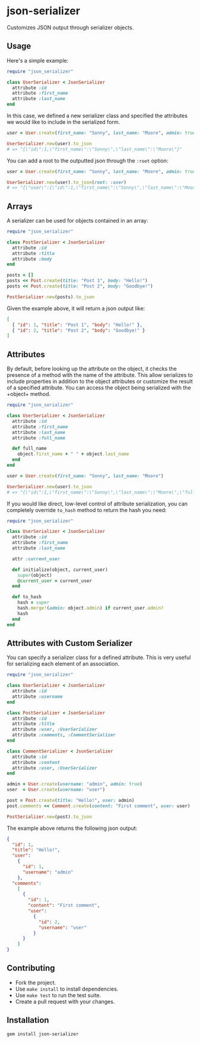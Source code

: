 json-serializer
===============

Customizes JSON output through serializer objects.

Usage
-----

Here's a simple example:

```ruby
require "json_serializer"

class UserSerializer < JsonSerializer
  attribute :id
  attribute :first_name
  attribute :last_name
end
```

In this case, we defined a new serializer class and specified the attributes
we would like to include in the serialized form.

```ruby
user = User.create(first_name: "Sonny", last_name: "Moore", admin: true)

UserSerializer.new(user).to_json
# => "{\"id\":1,\"first_name\":\"Sonny\",\"last_name\":\"Moore\"}"
```

You can add a root to the outputted json through the `:root` option:

```ruby
user = User.create(first_name: "Sonny", last_name: "Moore", admin: true)

UserSerializer.new(user).to_json(root: :user)
# => "{\"user\":{\"id\":1,\"first_name\":\"Sonny\",\"last_name\":\"Moore\"}}"
```

Arrays
------

A serializer can be used for objects contained in an array:

```ruby
require "json_serializer"

class PostSerializer < JsonSerializer
  attribute :id
  attribute :title
  attribute :body
end

posts = []
posts << Post.create(title: "Post 1", body: "Hello!")
posts << Post.create(title: "Post 2", body: "Goodbye!")

PostSerializer.new(posts).to_json
```

Given the example above, it will return a json output like:

```json
[
  { "id": 1, "title": "Post 1", "body": "Hello!" },
  { "id": 2, "title": "Post 2", "body": "Goodbye!" }
]
```

Attributes
----------

By default, before looking up the attribute on the object, it checks the presence
of a method with the name of the attribute. This allow serializes to include
properties in addition to the object attributes or customize the result of a
specified attribute. You can access the object being serialized with the +object+
method.

```ruby
require "json_serializer"

class UserSerializer < JsonSerializer
  attribute :id
  attribute :first_name
  attribute :last_name
  attribute :full_name

  def full_name
    object.first_name + " " + object.last_name
  end
end

user = User.create(first_name: "Sonny", last_name: "Moore")

UserSerializer.new(user).to_json
# => "{\"id\":1,\"first_name\":\"Sonny\",\"last_name\":\"Moore\",\"full_name\":\"Sonny Moore\"}"
```

If you would like direct, low-level control of attribute serialization, you can
completely override `to_hash` method to return the hash you need:

```ruby
require "json_serializer"

class UserSerializer < JsonSerializer
  attribute :id
  attribute :first_name
  attribute :last_name

  attr :current_user

  def initialize(object, current_user)
    super(object)
    @current_user = current_user
  end

  def to_hash
    hash = super
    hash.merge!(admin: object.admin) if current_user.admin?
    hash
  end
end
```

Attributes with Custom Serializer
---------------------------------

You can specify a serializer class for a defined attribute. This is very useful
for serializing each element of an association.

```ruby
require "json_serializer"

class UserSerializer < JsonSerializer
  attribute :id
  attribute :username
end

class PostSerializer < JsonSerializer
  attribute :id
  attribute :title
  attribute :user, :UserSerializer
  attribute :comments, :CommentSerializer
end

class CommentSerializer < JsonSerializer
  attribute :id
  attribute :content
  attribute :user, :UserSerializer
end

admin = User.create(username: "admin", admin: true)
user  = User.create(username: "user")

post = Post.create(title: "Hello!", user: admin)
post.comments << Comment.create(content: "First comment", user: user)

PostSerializer.new(post).to_json
```

The example above returns the following json output:

```json
{
  "id": 1,
  "title": "Hello!",
  "user":
    {
      "id": 1,
      "username": "admin"
    },
  "comments":
    [
      {
        "id": 1,
        "content": "First comment",
        "user":
          {
            "id": 2,
            "username": "user"
          }
      }
    ]
}
```

Contributing
------------

- Fork the project.
- Use `make install` to install dependencies.
- Use `make test` to run the test suite.
- Create a pull request with your changes.

Installation
------------

```
gem install json-serializer
```

[active_model_serializers]: https://github.com/rails-api/active_model_serializers
